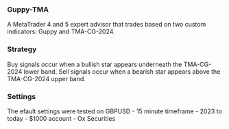 ### Guppy-TMA
A MetaTrader 4 and 5 expert advisor that trades based on two custom indicators: Guppy and TMA-CG-2024.

### Strategy
Buy signals occur when a bullish star appears underneath the TMA-CG-2024 lower band. Sell signals occur when a bearish star appears above the TMA-CG-2024 upper band.

### Settings
 The efault settings were tested on GBPUSD - 15 minute timeframe - 2023 to today - $1000 account - Ox Securities